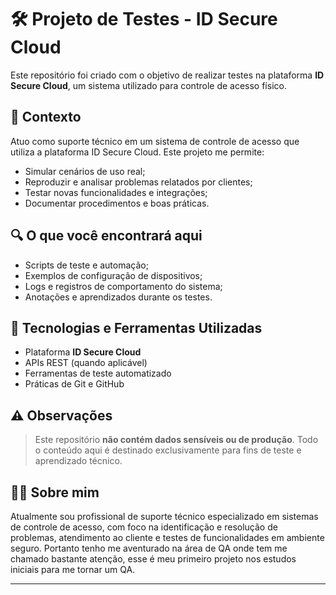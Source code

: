 # 🛠️ Projeto de Testes - ID Secure Cloud

Este repositório foi criado com o objetivo de realizar testes na plataforma **ID Secure Cloud**, um sistema utilizado para controle de acesso físico.
## 💼 Contexto

Atuo como suporte técnico em um sistema de controle de acesso que utiliza a plataforma ID Secure Cloud. Este projeto me permite:

- Simular cenários de uso real;
- Reproduzir e analisar problemas relatados por clientes;
- Testar novas funcionalidades e integrações;
- Documentar procedimentos e boas práticas.

## 🔍 O que você encontrará aqui

- Scripts de teste e automação;
- Exemplos de configuração de dispositivos;
- Logs e registros de comportamento do sistema;
- Anotações e aprendizados durante os testes.

## 🧪 Tecnologias e Ferramentas Utilizadas

- Plataforma **ID Secure Cloud**
- APIs REST (quando aplicável)
- Ferramentas de teste automatizado 
- Práticas de Git e GitHub

## ⚠️ Observações

> Este repositório **não contém dados sensíveis ou de produção**. Todo o conteúdo aqui é destinado exclusivamente para fins de teste e aprendizado técnico.

## 🙋‍♂️ Sobre mim

Atualmente sou profissional de suporte técnico especializado em sistemas de controle de acesso, com foco na identificação e resolução de problemas, atendimento ao cliente e testes de funcionalidades em ambiente seguro. Portanto tenho me aventurado
na área de QA onde tem me chamado bastante atenção, esse é meu primeiro projeto nos estudos iniciais para me tornar um QA. 

---

